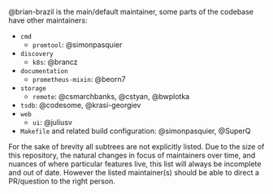 @brian-brazil is the main/default maintainer, some parts of the codebase have other maintainers:

* `cmd`
  * `promtool`: @simonpasquier
* `discovery`
  * `k8s`: @brancz
* `documentation`
  * `prometheus-mixin`: @beorn7
* `storage`
  * `remote`: @csmarchbanks, @cstyan, @bwplotka
* `tsdb`: @codesome, @krasi-georgiev
* `web`
  * `ui`: @juliusv
* `Makefile` and related build configuration: @simonpasquier, @SuperQ

For the sake of brevity all subtrees are not explicitly listed. Due to the size
of this repository, the natural changes in focus of maintainers over time, and
nuances of where particular features live, this list will always be incomplete
and out of date. However the listed maintainer(s) should be able to direct a
PR/question to the right person.

